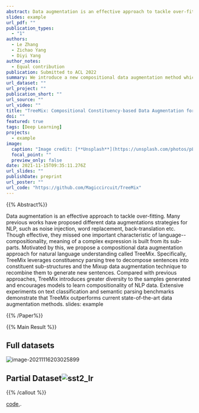 ```yaml
---
abstract: Data augmentation is an effective approach to tackle over-fitting. Many previous works have proposed different data augmentations strategies for NLP, such as noise injection, word replacement,  back-translation etc. Though effective, they missed one important characteristic of language--compositionality, meaning of a complex expression is built from its sub-parts. Motivated by this, we propose a compositional data augmentation approach for natural language understanding called TreeMix. Specifically, TreeMix leverages constituency parsing tree to decompose sentences into constituent sub-structures and the Mixup data augmentation technique to recombine them to generate new sentences. Compared with previous approaches, TreeMix introduces greater diversity to the samples generated and encourages models to learn compositionality of NLP data. Extensive experiments on text classification and semantic parsing benchmarks demonstrate that TreeMix outperforms current state-of-the-art data augmentation methods.
slides: example
url_pdf: ""
publication_types:
  - "1"
authors:
  - Le Zhang
  - Zichao Yang
  - Diyi Yang
author_notes:
  - Equal contribution
publication: Submitted to ACL 2022
summary: We introduce a new compositional data augmentation method which encourages models to learn compositionality of NLP data and outperforms current state-of-the-art data augmentation methods on several benchmarks.
url_dataset: ""
url_project: ""
publication_short: ""
url_source: ""
url_video: ""
title: "TreeMix: Compositional Constituency-based Data Augmentation for Natural Language Understanding"
doi: ""
featured: true
tags: [Deep Learning]
projects:
  - example
image:
  caption: "Image credit: [**Unsplash**](https://unsplash.com/photos/pLCdAaMFLTE)"
  focal_point: ""
  preview_only: false
date: 2021-11-15T09:35:11.276Z
url_slides: ""
publishDate: preprint
url_poster: ""
url_code: "https://github.com/Magiccircuit/TreeMix"
---
```


{{% Abstract%}}

Data augmentation is an effective approach to tackle over-fitting. Many previous works have proposed different data augmentations strategies for NLP, such as noise injection, word replacement,  back-translation etc. Though effective, they missed one important characteristic of language--compositionality, meaning of a complex expression is built from its sub-parts. Motivated by this, we propose a compositional data augmentation approach for natural language understanding called TreeMix. Specifically, TreeMix leverages constituency parsing tree to decompose sentences into constituent sub-structures and the Mixup data augmentation technique to recombine them to generate new sentences. Compared with previous approaches, TreeMix introduces greater diversity to the samples generated and encourages models to learn compositionality of NLP data. Extensive experiments on text classification and semantic parsing benchmarks demonstrate that TreeMix outperforms current state-of-the-art data augmentation methods.
slides: example

{{% /Paper%}}

{{% Main Result %}}

## Full datasets

![image-20211116203025899](C:/Users/zhangle/AppData/Roaming/Typora/typora-user-images/image-20211116203025899.png)

## Partial Dataset![sst2_lr](https://i.loli.net/2021/11/16/m6orh7eKNnixMOP.png)

{{% /callout %}}

 [code,](https://github.com/Magiccircuit/TreeMix).

